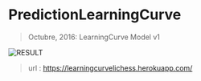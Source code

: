 # PredictionLearningCurve

> Octubre, 2016: LearningCurve Model v1

![ RESULT ](view/image/example.png "Page : Page ")

> url : https://learningcurvelichess.herokuapp.com/

